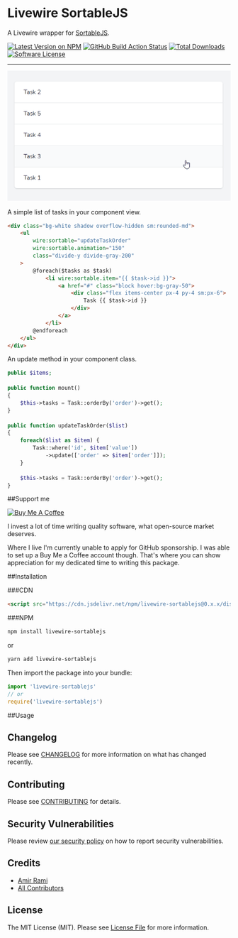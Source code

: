 # Livewire SortableJS

A Livewire wrapper for [SortableJS](https://github.com/SortableJS/Sortable).

[![Latest Version on NPM](https://img.shields.io/npm/v/livewire-sortablejs.svg?style=flat-square)](https://npmjs.com/package/livewire-sortablejs)
[![GitHub Build Action Status](https://img.shields.io/github/workflow/status/amiranagram/livewire-sortablejs/Build%20assets?label=build&style=flat-square)](https://github.com/amiranagram/livewire-sortablejs/actions/workflows/build.yml?query=workflow%3Abuild+branch%3A0.x.x)
[![Total Downloads](https://img.shields.io/npm/dt/livewire-sortablejs.svg?style=flat-square)](https://npmjs.com/package/livewire-sortablejs)
[![Software License](https://img.shields.io/badge/license-MIT-brightgreen.svg?style=flat-square)](LICENSE.md)

---

![](demo/assets/example-1.gif)

A simple list of tasks in your component view.

```html
<div class="bg-white shadow overflow-hidden sm:rounded-md">
    <ul 
        wire:sortable="updateTaskOrder"
        wire:sortable.animation="150"
        class="divide-y divide-gray-200"
    >
        @foreach($tasks as $task)
            <li wire:sortable.item="{{ $task->id }}">
                <a href="#" class="block hover:bg-gray-50">
                    <div class="flex items-center px-4 py-4 sm:px-6">
                        Task {{ $task->id }}
                    </div>
                </a>
            </li>
        @endforeach
    </ul>
</div>
```

An update method in your component class.

```php
public $items;

public function mount()
{
    $this->tasks = Task::orderBy('order')->get();
}
    
public function updateTaskOrder($list)
{
    foreach($list as $item) {
        Task::where('id', $item['value'])
            ->update(['order' => $item['order']]);
    }
    
    $this->tasks = Task::orderBy('order')->get();
}
```

##Support me

<a href="https://www.buymeacoffee.com/amirami" target="_blank"><img src="https://cdn.buymeacoffee.com/buttons/default-orange.png" alt="Buy Me A Coffee" height="41" width="174"></a>

I invest a lot of time writing quality software, what open-source market deserves.

Where I live I'm currently unable to apply for GitHub sponsorship. I was able to set up a Buy Me a Coffee account though. That's where you can show appreciation for my dedicated time to writing this package.

##Installation

###CDN

```html
<script src="https://cdn.jsdelivr.net/npm/livewire-sortablejs@0.x.x/dist/index.js"></script>
```

###NPM

```bash
npm install livewire-sortablejs
```

or

```bash
yarn add livewire-sortablejs
```

Then import the package into your bundle:

```js
import 'livewire-sortablejs'
// or
require('livewire-sortablejs')
```

##Usage

## Changelog

Please see [CHANGELOG](CHANGELOG.md) for more information on what has changed recently.

## Contributing

Please see [CONTRIBUTING](.github/CONTRIBUTING.md) for details.

## Security Vulnerabilities

Please review [our security policy](../../security/policy) on how to report security vulnerabilities.

## Credits

- [Amir Rami](https://github.com/amiranagram)
- [All Contributors](../../contributors)

## License

The MIT License (MIT). Please see [License File](LICENSE.md) for more information.
